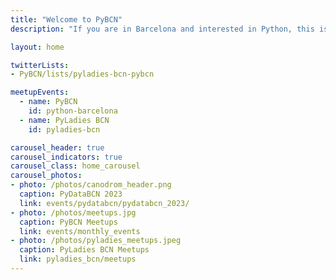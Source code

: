 ```yaml
---
title: "Welcome to PyBCN"
description: "If you are in Barcelona and interested in Python, this is your page!"

layout: home

twitterLists:
- PyBCN/lists/pyladies-bcn-pybcn

meetupEvents:
  - name: PyBCN
    id: python-barcelona
  - name: PyLadies BCN
    id: pyladies-bcn

carousel_header: true
carousel_indicators: true
carousel_class: home_carousel
carousel_photos:
- photo: /photos/canodrom_header.png
  caption: PyDataBCN 2023
  link: events/pydatabcn/pydatabcn_2023/
- photo: /photos/meetups.jpg
  caption: PyBCN Meetups
  link: events/monthly_events
- photo: /photos/pyladies_meetups.jpeg
  caption: PyLadies BCN Meetups
  link: pyladies_bcn/meetups
---
```

